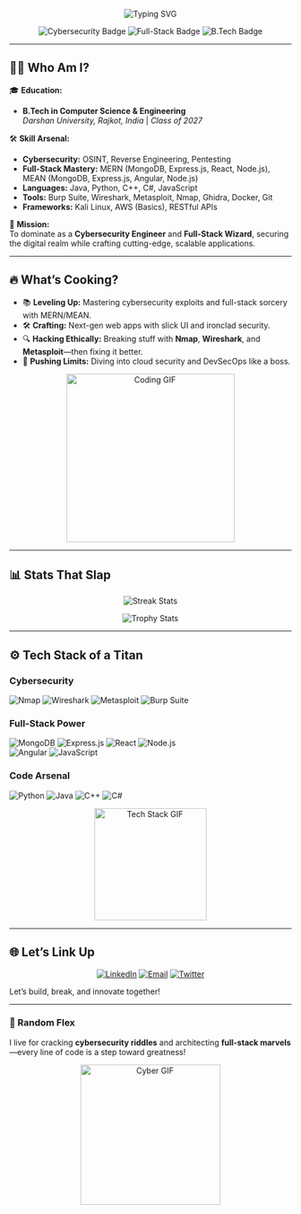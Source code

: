 <p align="center">
  <img src="https://readme-typing-svg.herokuapp.com?font=Fira+Code&size=28&pause=1000&color=00FF99&center=true&vCenter=true&width=600&lines=Hey+there,+I’m+Tirth+Parmar!;Aspiring+Cybersecurity+Engineer+%26+Full-Stack+Dev" alt="Typing SVG" />
</p>

<p align="center">
  <img src="https://img.shields.io/badge/-Cybersecurity-FF00FF?style=for-the-badge&logo=shield&logoColor=white&labelColor=black" alt="Cybersecurity Badge" />
  <img src="https://img.shields.io/badge/-Full--Stack-00FF99?style=for-the-badge&logo=codepen&logoColor=white&labelColor=black" alt="Full-Stack Badge" />
  <img src="https://img.shields.io/badge/-B.Tech+CSE+%2727-FFFF00?style=for-the-badge&logo=graduation-cap&logoColor=black&labelColor=black" alt="B.Tech Badge" />
</p>

---

## 👨‍💻 Who Am I?  

🎓 **Education:**  
- **B.Tech in Computer Science & Engineering**  
  *Darshan University, Rajkot, India* | *Class of 2027*  

🛠️ **Skill Arsenal:**  
- **Cybersecurity:** OSINT, Reverse Engineering, Pentesting  
- **Full-Stack Mastery:** MERN (MongoDB, Express.js, React, Node.js), MEAN (MongoDB, Express.js, Angular, Node.js)  
- **Languages:** Java, Python, C++, C#, JavaScript  
- **Tools:** Burp Suite, Wireshark, Metasploit, Nmap, Ghidra, Docker, Git  
- **Frameworks:** Kali Linux, AWS (Basics), RESTful APIs  

🎯 **Mission:**  
To dominate as a **Cybersecurity Engineer** and **Full-Stack Wizard**, securing the digital realm while crafting cutting-edge, scalable applications.

---

## 🔥 What’s Cooking?  

- 📚 **Leveling Up:** Mastering cybersecurity exploits and full-stack sorcery with MERN/MEAN.  
- 🛠️ **Crafting:** Next-gen web apps with slick UI and ironclad security.  
- 🔍 **Hacking Ethically:** Breaking stuff with **Nmap**, **Wireshark**, and **Metasploit**—then fixing it better.  
- 🌌 **Pushing Limits:** Diving into cloud security and DevSecOps like a boss.  

<p align="center">
  <img src="https://media.giphy.com/media/LmNwrBhejkK9EFP504/giphy.gif" width="300" alt="Coding GIF" />
</p>

---

## 📊 Stats That Slap  

<p align="center">
  <img src="https://github-readme-streak-stats.herokuapp.com/?user=ogtirth&theme=radical&hide_border=true&ring=FF00FF&fire=FF00FF&currStreakLabel=FF00FF" alt="Streak Stats" />
</p>
<p align="center">
  <img src="https://github-profile-trophy.vercel.app/?username=ogtirth&theme=radical&no-frame=true&margin-w=15&column=6" alt="Trophy Stats" />
</p>

---

## ⚙️ Tech Stack of a Titan  

### Cybersecurity  
![Nmap](https://img.shields.io/badge/-Nmap-0A0A0A?style=flat-square&logo=nmap&labelColor=0A0A0A) ![Wireshark](https://img.shields.io/badge/-Wireshark-1679A7?style=flat-square&logo=wireshark&labelColor=1679A7) ![Metasploit](https://img.shields.io/badge/-Metasploit-FF0000?style=flat-square&logo=metasploit&labelColor=FF0000) ![Burp Suite](https://img.shields.io/badge/-Burp%20Suite-FF6633?style=flat-square&labelColor=FF6633)  

### Full-Stack Power  
![MongoDB](https://img.shields.io/badge/-MongoDB-47A248?style=flat-square&logo=mongodb&labelColor=47A248) ![Express.js](https://img.shields.io/badge/-Express.js-000000?style=flat-square&logo=express&labelColor=000000) ![React](https://img.shields.io/badge/-React-61DAFB?style=flat-square&logo=react&labelColor=61DAFB) ![Node.js](https://img.shields.io/badge/-Node.js-339933?style=flat-square&logo=node.js&labelColor=339933)  
![Angular](https://img.shields.io/badge/-Angular-DD0031?style=flat-square&logo=angular&labelColor=DD0031) ![JavaScript](https://img.shields.io/badge/-JavaScript-F7DF1E?style=flat-square&logo=javascript&labelColor=F7DF1E)  

### Code Arsenal  
![Python](https://img.shields.io/badge/-Python-3776AB?style=flat-square&logo=python&labelColor=3776AB) ![Java](https://img.shields.io/badge/-Java-007396?style=flat-square&logo=java&labelColor=007396) ![C++](https://img.shields.io/badge/-C++-00599C?style=flat-square&logo=c++&labelColor=00599C) ![C#](https://img.shields.io/badge/-C%23-239120?style=flat-square&logo=c-sharp&labelColor=239120)  

<p align="center">
  <img src="https://media.giphy.com/media/iIqmM5tTjmpOB9mpbn/giphy.gif" width="200" alt="Tech Stack GIF" />
</p>

---

## 🌐 Let’s Link Up  

<p align="center">
  <a href="https://www.linkedin.com/in/thetirthparmar"><img src="https://img.shields.io/badge/-LinkedIn-0A66C2?style=for-the-badge&logo=linkedin&logoColor=white" alt="LinkedIn" /></a>
  <a href="mailto:thetirthparmar@gmail.com"><img src="https://img.shields.io/badge/-Email-D14836?style=for-the-badge&logo=gmail&logoColor=white" alt="Email" /></a>
  <a href="https://twitter.com/thetirthparmar"><img src="https://img.shields.io/badge/-Twitter-1DA1F2?style=for-the-badge&logo=twitter&logoColor=white" alt="Twitter" /></a>
</p>

Let’s build, break, and innovate together!  

---

### 🌟 Random Flex  
I live for cracking **cybersecurity riddles** and architecting **full-stack marvels**—every line of code is a step toward greatness!  

<p align="center">
  <img src="https://media.giphy.com/media/26gsjCZzpKL8nX9uM/giphy.gif" width="250" alt="Cyber GIF" />
</p>
